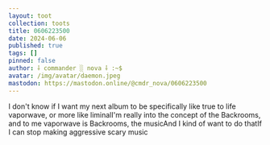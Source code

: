 ```yaml
---
layout: toot
collection: toots
title: 0606223500
date: 2024-06-06
published: true
tags: []
pinned: false
author: ⸸ commander ░ nova ⸸ :~$
avatar: /img/avatar/daemon.jpeg
mastodon: https://mastodon.online/@cmdr_nova/0606223500
---
```


I don't know if I want my next album to be specifically like true to life vaporwave, or more like liminalI'm really into the concept of the Backrooms, and to me vaporwave is Backrooms, the musicAnd I kind of want to do thatIf I can stop making aggressive scary music
